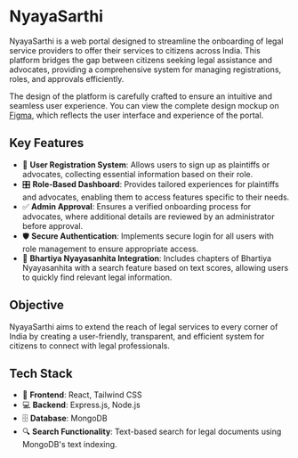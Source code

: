 # NyayaSarthi

NyayaSarthi is a web portal designed to streamline the onboarding of legal service providers to offer their services to citizens across India. This platform bridges the gap between citizens seeking legal assistance and advocates, providing a comprehensive system for managing registrations, roles, and approvals efficiently.

The design of the platform is carefully crafted to ensure an intuitive and seamless user experience. You can view the complete design mockup on [Figma](https://www.figma.com/design/pqvX1kfRIrnZJ02WIHSMLM/NyayaSarthi?node-id=0-1&node-type=canvas&t=rabnLhP2VkPtmAre-0), which reflects the user interface and experience of the portal.

## Key Features

- 🔐 **User Registration System**: Allows users to sign up as plaintiffs or advocates, collecting essential information based on their role.
- 🎛️ **Role-Based Dashboard**: Provides tailored experiences for plaintiffs and advocates, enabling them to access features specific to their needs.
- ✅ **Admin Approval**: Ensures a verified onboarding process for advocates, where additional details are reviewed by an administrator before approval.
- 🛡️ **Secure Authentication**: Implements secure login for all users with role management to ensure appropriate access.
- 📜 **Bhartiya Nyayasanhita Integration**: Includes chapters of Bhartiya Nyayasanhita with a search feature based on text scores, allowing users to quickly find relevant legal information.

## Objective

NyayaSarthi aims to extend the reach of legal services to every corner of India by creating a user-friendly, transparent, and efficient system for citizens to connect with legal professionals.

## Tech Stack

- 🎨 **Frontend**: React, Tailwind CSS
- 💻 **Backend**: Express.js, Node.js
- 🗄️ **Database**: MongoDB
- 🔍 **Search Functionality**: Text-based search for legal documents using MongoDB's text indexing.
